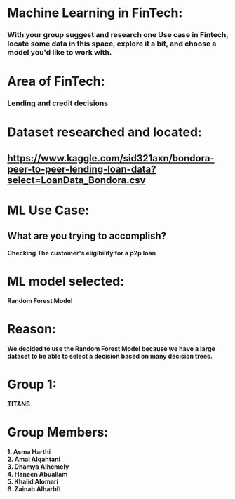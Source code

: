 # Machine Learning in FinTech:
### With your group suggest and research one Use case in Fintech, locate some data in this space, explore it a bit, and choose a model you'd like to work with.
# Area of FinTech:
### Lending and credit decisions
 
# Dataset researched and located:
## https://www.kaggle.com/sid321axn/bondora-peer-to-peer-lending-loan-data?select=LoanData_Bondora.csv
 
# ML Use Case:
## What are you trying to accomplish?
**Checking The customer's eligibility for  a p2p loan**
 
# ML model selected:
**Random Forest Model**
 
# Reason:
**We decided to use the Random Forest Model because we have a large dataset to be able to select a decision based on many decision trees.**
# Group 1:
 **TITANS** 
# Group Members:
 **1. Asma Harthi**\
 **2. Amal Alqahtani**\
 **3. Dhamya Alhemely**\
 **4. Haneen Abuallam**\
 **5. Khalid Alomari**\
 **6. Zainab Alharbi**\
 
 


